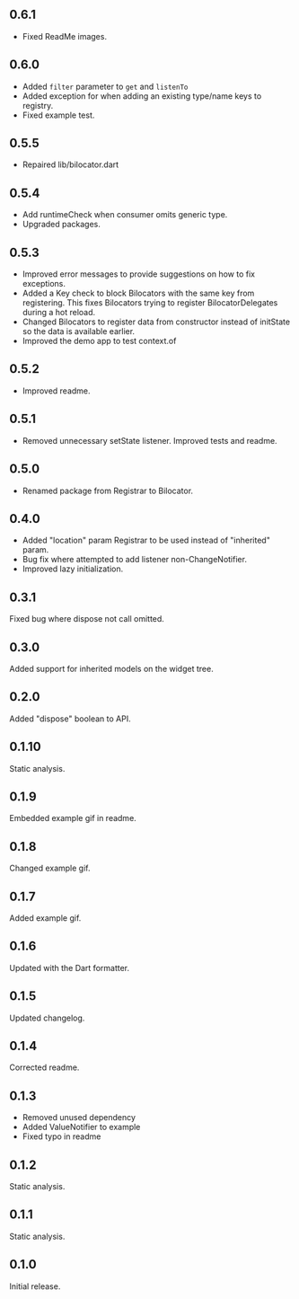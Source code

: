 ## 0.6.1
- Fixed ReadMe images.

## 0.6.0
- Added `filter` parameter to `get` and `listenTo`
- Added exception for when adding an existing type/name keys to registry.
- Fixed example test.

## 0.5.5
- Repaired lib/bilocator.dart

## 0.5.4
- Add runtimeCheck when consumer omits generic type.
- Upgraded packages.

## 0.5.3
- Improved error messages to provide suggestions on how to fix exceptions.
- Added a Key check to block Bilocators with the same key from registering. This fixes Bilocators 
trying to register BilocatorDelegates during a hot reload.
- Changed Bilocators to register data from constructor instead of initState so the data is 
available earlier.
- Improved the demo app to test context.of

## 0.5.2
- Improved readme.

## 0.5.1
- Removed unnecessary setState listener. Improved tests and readme.

## 0.5.0
- Renamed package from Registrar to Bilocator.

## 0.4.0 
- Added "location" param Registrar to be used instead of "inherited" param.
- Bug fix where attempted to add listener non-ChangeNotifier.
- Improved lazy initialization.

## 0.3.1
Fixed bug where dispose not call omitted.

## 0.3.0
Added support for inherited models on the widget tree.

## 0.2.0
Added "dispose" boolean to API.

## 0.1.10
Static analysis.

## 0.1.9
Embedded example gif in readme.

## 0.1.8
Changed example gif.

## 0.1.7
Added example gif.

## 0.1.6
Updated with the Dart formatter.

## 0.1.5
Updated changelog.

## 0.1.4
Corrected readme.

## 0.1.3
- Removed unused dependency
- Added ValueNotifier to example
- Fixed typo in readme

## 0.1.2
Static analysis.

## 0.1.1
Static analysis.

## 0.1.0
Initial release.

